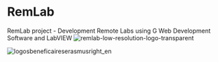 # RemLab
RemLab project - Development Remote Labs using G Web Development Software and LabVIEW ![remlab-low-resolution-logo-transparent](https://github.com/koturbash/RemLab/assets/47358422/1fd51f0d-16e7-45e5-b5ac-1b624a88f6ab)


![logosbeneficaireserasmusright_en](https://github.com/koturbash/RemLab/assets/47358422/8e7f602c-af82-4310-b29f-e238ae61bcb2)

